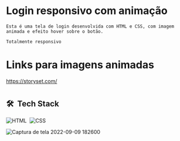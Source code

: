 # Login responsivo com animação

    Esta é uma tela de login desenvolvida com HTML e CSS, com imagem animada e efeito hover sobre o botão.

    Totalmente responsivo
# Links para imagens animadas 
https://storyset.com/
#

## 🛠 &nbsp;Tech Stack

![HTML](https://img.shields.io/badge/-HTML-05122A?style=flat&logo=HTML5)&nbsp;
![CSS](https://img.shields.io/badge/-CSS-05122A?style=flat&logo=CSS3&logoColor=1572B6)&nbsp;


![Captura de tela 2022-09-09 182600](https://user-images.githubusercontent.com/110253316/189409828-9860b5af-dd93-4811-93d8-dab987d59f0f.png)
